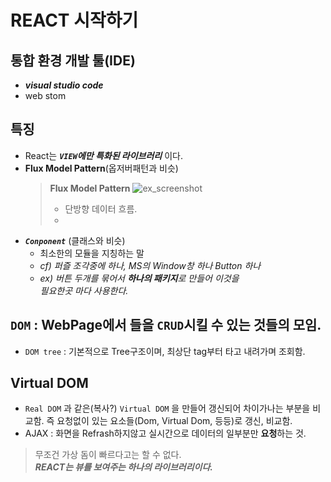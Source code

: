 # REACT 시작하기


## 통합 환경 개발 툴(IDE)
- ***visual studio code***
- web stom

## 특징
- React는 ***`VIEW`에만 특화된 라이브러리*** 이다.
- **Flux Model Pattern**(옵저버패턴과 비슷)
    > **Flux Model Pattern**
    > ![ex_screenshot](./img/screenshot.png)
    > - 단방향 데이터 흐름.
    > - 
- ***`Conponent`*** (클래스와 비슷)
   - 최소한의 모듈을 지칭하는 말
   - *cf) 퍼즐 조각중에 하나, MS의 Window창 하나 Button 하나*
   - *ex) 버튼 두개를 묶어서 **하나의 패키지**로 만들어 이것을<br> 필요한곳 마다 사용한다.*

## `DOM` : WebPage에서 <tag>들을 `CRUD`시킬 수 있는 것들의 모임.
 - `DOM tree` : 기본적으로 Tree구조이며, 최상단 tag부터 타고 내려가며 조회함.

## Virtual DOM
- `Real DOM` 과 같은(복사?) `Virtual DOM` 을 만들어 갱신되어 차이가나는 부분을 비교함. 즉 요청없이 있는 요소들(Dom, Virtual Dom, 등등)로 갱신, 비교함.
- AJAX : 화면을 Refrash하지않고 실시간으로 데이터의 일부분만 **요청**하는 것.
> 무조건 가상 돔이 빠르다고는 할 수 없다.  
> ***REACT는 뷰를 보여주는 하나의 라이브러리이다.***

